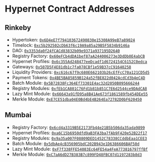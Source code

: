 # Hypernet Contract Addresses

## Rinkeby

- Hypertoken: [`0x6D4eE7f794103672490830e15308A99eB7a89024`](https://rinkeby.etherscan.io/address/0x6D4eE7f794103672490830e15308A99eB7a89024)
- Timelock: [`0xc5b292502cDb63f6c19A9a85a29B5F5834b9146a`](https://rinkeby.etherscan.io/address/0xc5b292502cDb63f6c19A9a85a29B5F5834b9146a)
- DAO: [`0x3353da0f24fCACd83832b09e9371a937195D2640`](https://rinkeby.etherscan.io/address/0x3353da0f24fCACd83832b09e9371a937195D2640)
- Registry Factory: [`0x60eFCb4dDA1bef87aA244006273e3DdDb0E4abCB`](https://rinkeby.etherscan.io/address/0x60eFCb4dDA1bef87aA244006273e3DdDb0E4abCB)
- Hypernet Profiles: [`0x6c355Ad248477eeDcadf1d6724154C6152C0edca`](https://rinkeby.etherscan.io/address/0x6c355Ad248477eeDcadf1d6724154C6152C0edca)
- Gateways: [`0x507D5F4E81db1c7fa078CBf1e59B37cC91640258`](https://rinkeby.etherscan.io/address/0x507D5F4E81db1c7fa078CBf1e59B37cC91640258)
- Liquidity Providers: [`0xc616c67f9c680E662103b26cEfFcC70a121CD5d5`](https://rinkeby.etherscan.io/address/0xc616c67f9c680E662103b26cEfFcC70a121CD5d5)
- Payment Tokens: [`0x4BE5BA85859B124a52fBE822d042AcdCd3b4eC4D`](https://rinkeby.etherscan.io/address/0x4BE5BA85859B124a52fBE822d042AcdCd3b4eC4D)
- Batch Module: [`0x5B72838Fc364Ef73301E4ac32d2050B095666244`](https://rinkeby.etherscan.io/address/0x5B72838Fc364Ef73301E4ac32d2050B095666244)
- Registry Modules: [`0xfEb1CA801C76Fd1b81b851C7E6d2544ce9DAdCA8`](https://rinkeby.etherscan.io/address/0xfEb1CA801C76Fd1b81b851C7E6d2544ce9DAdCA8)
- Lazy Mint Module: [`0x66643a91fD95a8B41Ae673f1861589fb454DEe55`](https://rinkeby.etherscan.io/address/0x66643a91fD95a8B41Ae673f1861589fb454DEe55)
- Merkle Module: [`0xE7CE51dba04E0Bd4bE4B264Ea72782D0bF620450`](https://rinkeby.etherscan.io/address/0xE7CE51dba04E0Bd4bE4B264Ea72782D0bF620450)

## Mumbai 

- Registry Factory: [`0x6cd4a3319B5E2173Fb44e21B5b506da35ada9899`](https://mumbai.polygonscan.com/address/0x6cd4a3319B5E2173Fb44e21B5b506da35ada9899)
- Hypernet Profiles: [`0xa6C15b6950dfd9aB3FA3ba7fAb9F420e52B22f17`](https://mumbai.polygonscan.com/address/0xa6C15b6950dfd9aB3FA3ba7fAb9F420e52B22f17)
- Registry Modules: [`0x9a35a007F08809DED1452C78338CCddbEaa1CEE3`](https://mumbai.polygonscan.com/address/0x9a35a007F08809DED1452C78338CCddbEaa1CEE3)
- Batch Module: [`0x5dbAe4cB356905bdC202B943e1D6386606BAF50d`](https://mumbai.polygonscan.com/address/0x5dbAe4cB356905bdC202B943e1D6386606BAF50d)
- Lazy Mint Module: [`0xF7f338FFE54083Ec64FE54a4FeA773816797ffBf`](https://mumbai.polygonscan.com/address/0xF7f338FFE54083Ec64FE54a4FeA773816797ffBf)
- Merkle Module: [`0xC7aA6dD27B383B7c899FD48FBC07d1197283b8d3`](https://mumbai.polygonscan.com/address/0xC7aA6dD27B383B7c899FD48FBC07d1197283b8d3)